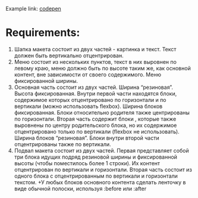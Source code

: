 Example link: [codepen](https://codepen.io/goodwin64/pen/grxwKX)

# Requirements:
1) Шапка макета состоит из двух частей - картинка и текст. Текст должен быть вертикально отцентрирован.
2) Меню состоит из нескольких пунктов, текст в них выровнен по левому краю, меню должно быть по высоте таким же, как основной контент, вне зависимости от своего содержимого. Меню фиксированной ширины.
3) Основная часть состоит из двух частей. Ширина “резиновая”. Высота фиксированная. Внутри первой части находятся блоки, содержимое которых отцентрировано по горизонтали и по вертикали (можно использовать flexbox). Ширина блоков фиксированная. Блоки относительно родителя также центрированы по горизонтали. Вторая часть содержит блоки , которые также выровнены по центру родительского блока, но их содержимое отцентрировано только по вертикали (flexbox не использовать). Ширина блоков “резиновая”. Блоки внутри второй части отцентрированы также по вертикали.
4) Подвал макета состоит из двух частей. Первая представляет собой три блока идущих подряд резиновой ширины и фиксированной высоты (чтобы поместилось более 1 строки). Их контент отцентрирован по вертикали и горизонтали. Вторая часть состоит из одного блока с отцентрированным по вертикали и горизонтали текстом. +У любых блоков основного контента сделать ленточку в виде обычной полоски, используя :before или :after
